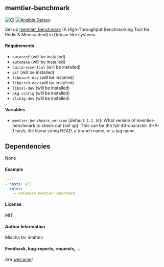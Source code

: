 ## memtier-benchmark

[![CI](https://github.com/Oefenweb/ansible-megacli/workflows/CI/badge.svg)](https://github.com/Oefenweb/ansible-megacli/actions?query=workflow%3ACI)
[![Ansible Galaxy](http://img.shields.io/badge/ansible--galaxy-memtier--benchmark-blue.svg)](https://galaxy.ansible.com/Oefenweb/memtier_benchmark)

Set up [memtier_benchmark](https://github.com/RedisLabs/memtier_benchmark) (A High-Throughput Benchmarking Tool for Redis & Memcached) in Debian-like systems.

#### Requirements

* `autoconf` (will be installed)
* `automake` (will be installed)
* `build-essential` (will be installed)
* `git` (will be installed)
* `libevent-dev` (will be installed)
* `libpcre3-dev` (will be installed)
* `libssl-dev` (will be installed)
* `pkg-config` (will be installed)
* `zlib1g-dev` (will be installed)

#### Variables

* `memtier_benchmark_version` [default: `1.2.16`]: What version of memtier-benchmark to check out (set up). This can be the full 40-character SHA-1 hash, the literal string HEAD, a branch name, or a tag name

## Dependencies

None

#### Example

```yaml
---
- hosts: all
  roles:
    - oefenweb.memtier-benchmark
```

#### License

MIT

#### Author Information

Mischa ter Smitten

#### Feedback, bug-reports, requests, ...

Are [welcome](https://github.com/Oefenweb/ansible-memtier-benchmark/issues)!
